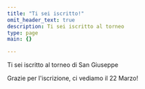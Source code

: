 ```yaml
---
title: "Ti sei iscritto!"
omit_header_text: true
description: Ti sei iscritto al torneo
type: page
main: {}

---
```


Ti sei iscritto al torneo di San Giuseppe

Grazie per l'iscrizione, ci vediamo il 22 Marzo!